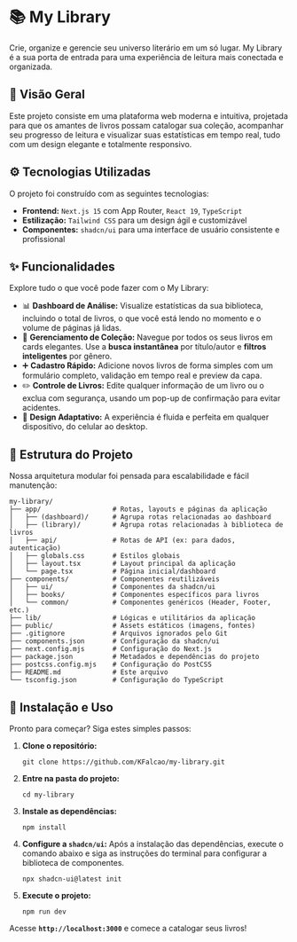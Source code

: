 # 📚 My Library 
Crie, organize e gerencie seu universo literário em um só lugar. My Library é a sua porta de entrada para uma experiência de leitura mais conectada e organizada.

## 📖 Visão Geral
Este projeto consiste em uma plataforma web moderna e intuitiva, projetada para que os amantes de livros possam catalogar sua coleção, acompanhar seu progresso de leitura e visualizar suas estatísticas em tempo real, tudo com um design elegante e totalmente responsivo.

## ⚙️ Tecnologias Utilizadas
O projeto foi construído com as seguintes tecnologias:
-   **Frontend:** `Next.js 15` com App Router, `React 19`, `TypeScript`
-   **Estilização:** `Tailwind CSS` para um design ágil e customizável
-   **Componentes:** `shadcn/ui` para uma interface de usuário consistente e profissional

## ✨ Funcionalidades

Explore tudo o que você pode fazer com o My Library:
-   📊 **Dashboard de Análise:** Visualize estatísticas da sua biblioteca, incluindo o total de livros, o que você está lendo no momento e o volume de páginas já lidas.
-   📖 **Gerenciamento de Coleção:** Navegue por todos os seus livros em cards elegantes. Use a **busca instantânea** por título/autor e **filtros inteligentes** por gênero.
-   ➕ **Cadastro Rápido:** Adicione novos livros de forma simples com um formulário completo, validação em tempo real e preview da capa.
-   ✏️ **Controle de Livros:** Edite qualquer informação de um livro ou o exclua com segurança, usando um pop-up de confirmação para evitar acidentes.
-   📱 **Design Adaptativo:** A experiência é fluida e perfeita em qualquer dispositivo, do celular ao desktop.
    

## 📂 Estrutura do Projeto
Nossa arquitetura modular foi pensada para escalabilidade e fácil manutenção:
```
my-library/
├── app/                  # Rotas, layouts e páginas da aplicação
│   ├── (dashboard)/      # Agrupa rotas relacionadas ao dashboard
│   ├── (library)/        # Agrupa rotas relacionadas à biblioteca de livros
│   ├── api/              # Rotas de API (ex: para dados, autenticação)
│   ├── globals.css       # Estilos globais
│   ├── layout.tsx        # Layout principal da aplicação
│   └── page.tsx          # Página inicial/dashboard
├── components/           # Componentes reutilizáveis
│   ├── ui/               # Componentes da shadcn/ui
│   ├── books/            # Componentes específicos para livros
│   └── common/           # Componentes genéricos (Header, Footer, etc.)
├── lib/                  # Lógicas e utilitários da aplicação
├── public/               # Assets estáticos (imagens, fontes)
├── .gitignore            # Arquivos ignorados pelo Git
├── components.json       # Configuração da shadcn/ui
├── next.config.mjs       # Configuração do Next.js
├── package.json          # Metadados e dependências do projeto
├── postcss.config.mjs    # Configuração do PostCSS
├── README.md             # Este arquivo
└── tsconfig.json         # Configuração do TypeScript
```

## 🚀 Instalação e Uso
Pronto para começar? Siga estes simples passos:
1.  **Clone o repositório:**
    ```
    git clone https://github.com/KFalcao/my-library.git
    ```
2.  **Entre na pasta do projeto:**
    ```
    cd my-library
    ```
3.  **Instale as dependências:**
    ```
    npm install
    ```
4. **Configure a `shadcn/ui`:** Após a instalação das dependências, execute o comando abaixo e siga as instruções do terminal para configurar a biblioteca de componentes.
    ```
    npx shadcn-ui@latest init
    ```
5.  **Execute o projeto:**
    ```
    npm run dev
    ```
    
Acesse **`http://localhost:3000`** e comece a catalogar seus livros!
